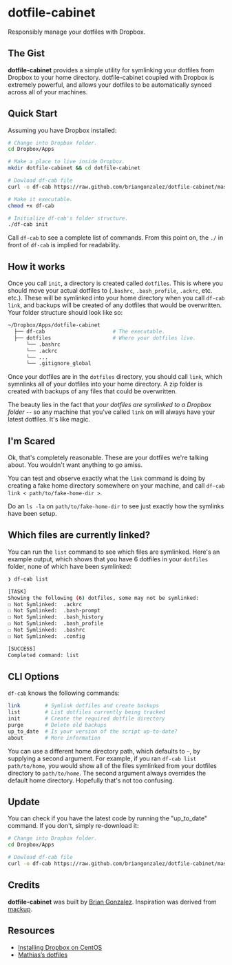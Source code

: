 dotfile-cabinet
===============
Responsibly manage your dotfiles with Dropbox.

The Gist
--------
**dotfile-cabinet** provides a simple utility for symlinking your dotfiles from Dropbox to your home directory. dotfile-cabinet coupled with Dropbox is extremely powerful, and allows your dotfiles to be automatically synced across all of your machines.

Quick Start
------------

Assuming you have Dropbox installed:

```bash
# Change into Dropbox folder.
cd Dropbox/Apps          

# Make a place to live inside Dropbox.                           
mkdir dotfile-cabinet && cd dotfile-cabinet   

# Dowload df-cab file      
curl -o df-cab https://raw.github.com/briangonzalez/dotfile-cabinet/master/df-cab

# Make it executable.
chmod +x df-cab

# Initialize df-cab's folder structure.                                   
./df-cab init                                       
```

Call `df-cab` to see a complete list of commands. From this point on, the `./` in front of `df-cab` is implied for readability. 

How it works
------------

Once you call `init`, a directory is created called `dotfiles`. This is where you should move your actual dotfiles to (`.bashrc`, `.bash_profile`, `.ackrc`, etc. etc.). These will be symlinked into your home directory when you call `df-cab link`, and backups will be created of any dotfiles that would be overwritten. Your folder structure should look like so:

```bash
~/Dropbox/Apps/dotfile-cabinet
  ├── df-cab                      # The executable.
  ├── dotfiles                    # Where your dotfiles live.
      └── .bashrc
      └── .ackrc
      └── ...
      └── .gitignore_global
```

Once your dotfiles are in the `dotfiles` directory, you should call `link`, which symnlinks all of your dotfiles into your home directory. A zip folder is created with backups of any files that could be overwritten.

The beauty lies in the fact that *your dotfiles are symlinked to a Dropbox folder* -- so any machine that you've called `link` on will always have your latest dotfiles. It's like magic.

I'm Scared
----------

Ok, that's completely reasonable. These are your dotfiles we're talking about. You wouldn't want anything to go amiss.

You can test and observe exactly what the `link` command is doing by creating a fake home directory somewhere on your machine, and call `df-cab link < path/to/fake-home-dir >`. 

Do an `ls -la` on `path/to/fake-home-dir` to see just exactly how the symlinks have been setup. 


Which files are currently linked?
---------------------------------

You can run the `list` command to see which files are symlinked. Here's an example output, which shows that you have 6 dotfiles in your `dotfiles` folder, none of which have been symlinked:

```bash
❯ df-cab list

[TASK]
Showing the following (6) dotfiles, some may not be symlinked:
☐ Not Symlinked:  .ackrc
☐ Not Symlinked:  .bash-prompt
☐ Not Symlinked:  .bash_history
☐ Not Symlinked:  .bash_profile
☐ Not Symlinked:  .bashrc
☐ Not Symlinked:  .config

[SUCCESS]
Completed command: list
```

CLI Options
-----------

`df-cab` knows the following commands:

```bash
link        # Symlink dotfiles and create backups
list        # List dotfiles currently being tracked
init        # Create the required dotfile directory
purge       # Delete old backups
up_to_date  # Is your version of the script up-to-date?
about       # More information
```

You can use a different home directory path, which defaults to `~`, by supplying a second argument. For example, if you ran `df-cab list path/to/home`, you would show all of the files symlinked from your dotfiles directory to `path/to/home`. The second argument always overrides the default home directory. Hopefully that's not too confusing.  

Update
------
You can check if you have the latest code by running the "up_to_date" command. If you don't, simply re-download it: 

```bash
# Change into Dropbox folder.
cd Dropbox/Apps          

# Dowload df-cab file      
curl -o df-cab https://raw.github.com/briangonzalez/dotfile-cabinet/master/df-cab 
```

Credits
-------
**dotfile-cabinet** was built by [Brian Gonzalez](http://briangonzalez.org). Inspiration was derived from [mackup](https://github.com/lra/mackup).

Resources
---------

- [Installing Dropbox on CentOS](https://gist.github.com/briangonzalez/6903025)
- [Mathias’s dotfiles](https://github.com/mathiasbynens/dotfiles)

